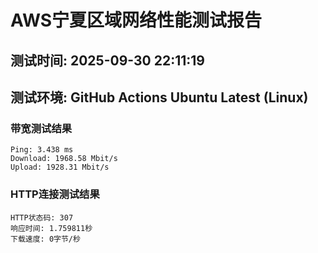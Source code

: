 # AWS宁夏区域网络性能测试报告
## 测试时间: 2025-09-30 22:11:19
## 测试环境: GitHub Actions Ubuntu Latest (Linux)

### 带宽测试结果
```
Ping: 3.438 ms
Download: 1968.58 Mbit/s
Upload: 1928.31 Mbit/s
```

### HTTP连接测试结果
```
HTTP状态码: 307
响应时间: 1.759811秒
下载速度: 0字节/秒
```

